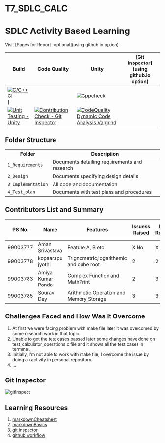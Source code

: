 # T7_SDLC_CALC
# SDLC Activity Based Learning

Visit [Pages for Report -optional](using github.io option)

Build | Code Quality | Unity | [Git Inspector](using github.io option)
------|----------|-------|--------------
[![C/C++ CI](https://github.com/99003783/T7_SDLC_CALC/actions/workflows/c-cpp.yml/badge.svg)](https://github.com/99003783/T7_SDLC_CALC/actions/workflows/c-cpp.yml)]||[![Cppcheck](https://github.com/99003783/T7_SDLC_CALC/actions/workflows/cppcheck.yml/badge.svg)](https://github.com/99003783/T7_SDLC_CALC/actions/workflows/cppcheck.yml)|
|[![Unit Testing - Unity](https://github.com/99003783/T7_SDLC_CALC/actions/workflows/unity.yml/badge.svg)](https://github.com/99003783/T7_SDLC_CALC/actions/workflows/unity.yml)|[![Contribution Check - Git Inspector](https://github.com/99003783/T7_SDLC_CALC/actions/workflows/gitinspector.yml/badge.svg)](https://github.com/99003783/T7_SDLC_CALC/actions/workflows/gitinspector.yml)|[![CodeQuality Dynamic Code Analysis Valgrind](https://github.com/99003783/T7_SDLC_CALC/actions/workflows/CodeQuality_Dynamic.yml/badge.svg)](https://github.com/99003783/T7_SDLC_CALC/actions/workflows/CodeQuality_Dynamic.yml)|




## Folder Structure
Folder             | Description
-------------------| -----------------------------------------
`1_Requirements`   | Documents detailing requirements and research
`2_Design`         | Documents specifying design details
`3_Implementation` | All code and documentation
`4_Test_plan`      | Documents with test plans and procedures

## Contributors List and Summary

PS No.  |  Name           |    Features      | Issuess Raised |Issues Resolved|No Test Cases|Test Case Pass
------- |-----------------|----------------  |----------------|---------------|-------------|--------------
99003777| Aman Srivastava | Feature A, B etc | X No           | X No          |X No         |X No     
99003778| kopaarapu jyothi     | Trignometric,logarithemic and cube root  | 2          | 2        |19        |19  
99003783| Amiya Kumar Panda| Complex Function and MathPrint | 2        | 3           |8        |8
99003785| Sourav Dey      | Arithmetic Operation and Memory Storage| 3          | 3         |6        |6
        
## Challenges Faced and How Was It Overcome

1. At first we were facing problem with make file later it was overcomed by some research work in that topic.
2. Unable to get the test cases passed later some changes have done on test_calculator_operations.c file and it shows all the test cases in terminal.
3. Initially, I'm not able to work with make file, I overcome the issue by doing an activity in personal repository.
4. ...

## Git Inspector
![gitInspect](https://user-images.githubusercontent.com/78848745/111101374-c224fc80-856f-11eb-90bb-a86f19e4a49d.PNG)


## Learning Resources
1. [markdownCheatsheet](https://github.com/adam-p/markdown-here/wiki/Markdown-Cheatsheet)
2. [markdownBasics](https://guides.github.com/features/mastering-markdown/)
3. [git inspector](https://github.com/ejwa/gitinspector.git)
4. [github workflow](https://docs.github.com/en/actions/learn-github-action)







